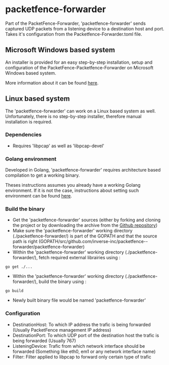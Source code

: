 packetfence-forwarder
==============
Part of the PacketFence-Forwarder, 'packetfence-forwarder' sends captured UDP packets from a listening device to a destination host and port. Takes it's configuration from the Packetfence-Forwarder.toml file.


Microsoft Windows based system
------------------------------
An installer is provided for an easy step-by-step installation, setup and configuration of the PacketFence-Packetfence-Forwarder on Microsoft Windows based system.

More information about it can be found [here](https://github.com/inverse-inc/packetfence-forwarder#packetfence-forwarder).


Linux based system
------------------
The 'packetfence-forwarder' can work on a Linux based system as well. Unfortunately, there is no step-by-step installer, therefore manual installation is required.

### Dependencies
 * Requires 'libpcap' as well as 'libpcap-devel'

### Golang environment

Developed in Golang, 'packetfence-forwarder' requires architecture based compilation to get a working binary.

Theses instructions assumes you already have a working Golang environment. If it is not the case, instructions about setting such environment can be found [here](https://golang.org/doc/install).

### Build the binary

 * Get the 'packetfence-forwarder' sources (either by forking and cloning the project or by downloading the archive from the [Github repository](https://github.com/inverse-inc/packetfence--forwarder))
 * Make sure the 'packetfence-forwarder' working directory (./packetfence-forwarder/) is part of the GOPATH and that the source path is right (GOPATH/src/github.com/inverse-inc/packetfence--forwarder/packetfence-forwarder)
 * Within the 'packetfence-forwarder' working directory (./packetfence-forwarder/), fetch required external librairies using :
```
go get ./...
```
 * Within the 'packetfence-forwarder' working directory (./packetfence-forwarder/), build the binary using :
```
go build
```
 * Newly built binary file would be named 'packetfence-forwarder'

### Configuration

 * DestinationHost: To which IP address the trafic is being forwarded (Usually PacketFence management IP address)
 * DestinationPort: To which UDP port of the destination host the trafic is being forwarded (Usually 767)
 * ListeningDevice: Trafic from which network interface should be forwarded (Something like eth0, em1 or any network interface name)
 * Filter: Filter applied to libpcap to forward only certain type of trafic
